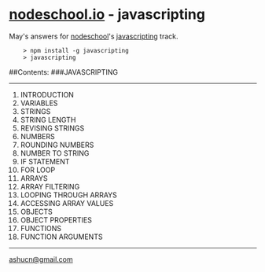 # [nodeschool.io](http://nodeschool.io) - javascripting

May's answers for [nodeschool](http://nodeschool.io)'s [javascripting](http://nodeschool.io/#javascripting) track.

		> npm install -g javascripting
		> javascripting

##Contents:
###JAVASCRIPTING

-------------

1. INTRODUCTION  
2. VARIABLES  
3. STRINGS  
4. STRING LENGTH  
5. REVISING STRINGS  
6. NUMBERS  
7. ROUNDING NUMBERS  
8. NUMBER TO STRING  
9. IF STATEMENT  
10. FOR LOOP  
11. ARRAYS  
12. ARRAY FILTERING  
13. LOOPING THROUGH ARRAYS  
14. ACCESSING ARRAY VALUES  
15. OBJECTS  
16. OBJECT PROPERTIES  
17. FUNCTIONS  
18. FUNCTION ARGUMENTS  

-----------------
ashucn@gmail.com  
